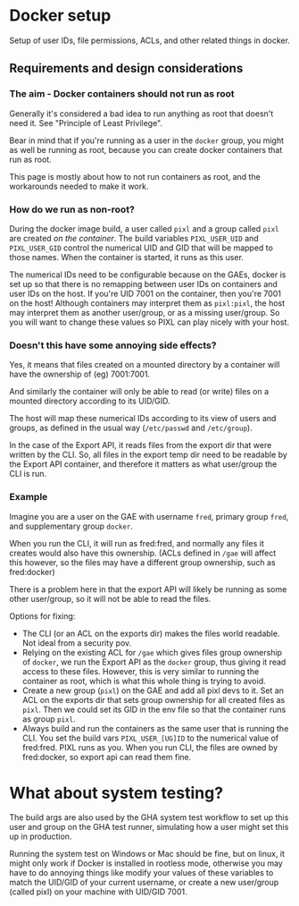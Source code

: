 # Docker setup

Setup of user IDs, file permissions, ACLs, and other related things in docker.

## Requirements and design considerations

### The aim - Docker containers should not run as root

Generally it's considered a bad idea to run anything as root that doesn't need it.
See "Principle of Least Privilege".

Bear in mind that if you're running as a user in the `docker` group, you might as well
be running as root, because you can create docker containers that run as root.

This page is mostly about how to not run containers as root, and the workarounds needed
to make it work.

### How do we run as non-root?

During the docker image build, a user called `pixl` and a group called `pixl` are created
*on the container*.
The build variables `PIXL_USER_UID` and `PIXL_USER_GID` control the numerical UID and GID that
will be mapped to those names. When the container is started, it runs as this user.

The numerical IDs need to be configurable because on the GAEs, docker is set up so that
there is no remapping between user IDs on containers and user IDs on the host.
If you're UID 7001 on the container, then
you're 7001 on the host! Although containers may interpret them as `pixl:pixl`, the host may
interpret them as another user/group, or as a missing user/group.
So you will want to change these values so PIXL can play nicely with your host.

### Doesn't this have some annoying side effects?

Yes, it means that files created on a mounted directory by a container will have the ownership
of (eg) 7001:7001.

And similarly the container will only be able to read (or write) files on a mounted directory
according to its UID/GID.

The host will map these numerical IDs according to its view of users and groups, as defined
in the usual way (`/etc/passwd` and `/etc/group`).

In the case of the Export API, it reads files from the export dir that were written by the CLI.
So, all files in the export temp dir need to be readable by the Export API container, and therefore
it matters as what user/group the CLI is run.

### Example

Imagine you are a user on the GAE with username `fred`, primary group `fred`, and supplementary
group `docker`.

When you run the CLI, it will run as fred:fred, and normally any files it creates would also have
this ownership. (ACLs defined in `/gae` will affect this however, so the files may have
a different group ownership, such as fred:docker)

There is a problem here in that the export API will likely be running as some other user/group,
so it will not be able to read the files.

Options for fixing:
* The CLI (or an ACL on the exports dir) makes the files world readable. Not ideal from a security
  pov.
* Relying on the existing ACL for `/gae` which gives files group ownership of `docker`, we run the
   Export API as the `docker` group, thus giving it read access to these files. However, this is
   very similar to running the container as root, which is what this whole thing is trying to avoid.
* Create a new group (`pixl`) on the GAE and add all pixl devs to it.
  Set an ACL on the exports dir that sets group ownership for all created files as `pixl`.
  Then we could set its GID in the env file so that the container runs as group `pixl`.
* Always build and run the containers as the same user that is running the CLI. You set the
  build vars `PIXL_USER_[UG]ID` to the numerical value of fred:fred. PIXL runs as you. When you run
  CLI, the files are owned by fred:docker, so export api can read them fine.


# What about system testing?

The build args are also used by the GHA system test workflow to set up this user and group on
the GHA test runner, simulating how a user might set this up in production.

Running the system test on Windows or Mac should be fine, but on linux, it might only work if Docker
is installed in rootless mode, otherwise you may have to do annoying things like modify your values
of these variables to match the UID/GID of your current username, or create a new user/group
(called pixl) on your machine with UID/GID 7001.


